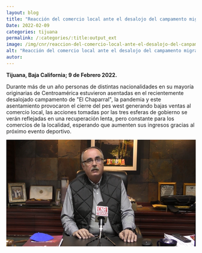 ```yaml
---
layout: blog
title: "Reacción del comercio local ante el desalojo del campamento migrante"
Date: 2022-02-09
categories: tijuana
permalink: /:categories/:title:output_ext
image: /img/cnr/reaccion-del-comercio-local-ante-el-desalojo-del-canpamento-migrante.png
alt: "Reacción del comercio local ante el desalojo del campamento migrante"
autor:
---
```


**Tijuana, Baja California; 9 de Febrero 2022.** 

Durante más de un año personas de distintas nacionalidades en su mayoría originarias de Centroamérica estuvieron asentadas en el recientemente desalojado campamento de "El Chaparral", la pandemia y este asentamiento provocaron el cierre del pes west generando bajas ventas al comercio local, las acciones tomadas por las tres esferas de gobierno se verán reflejadas en una recuperación lenta, pero constante para los comercios de la localidad, esperando que aumenten sus ingresos gracias al próximo evento deportivo.

<div id="carouselExampleSlidesOnly" class="carousel slide" data-ride="carousel">
  <div class="carousel-inner">
    <div class="carousel-item active">
       <img class="d-block w-100" src="/img/cnr/reaccion-del-comercio-local-ante-el-desalojo-del-canpamento-migrante.png" loading="lazy"  alt="Reacción del comercio local ante el desalojo del campamento migrante">
    </div>
  </div>
</div>